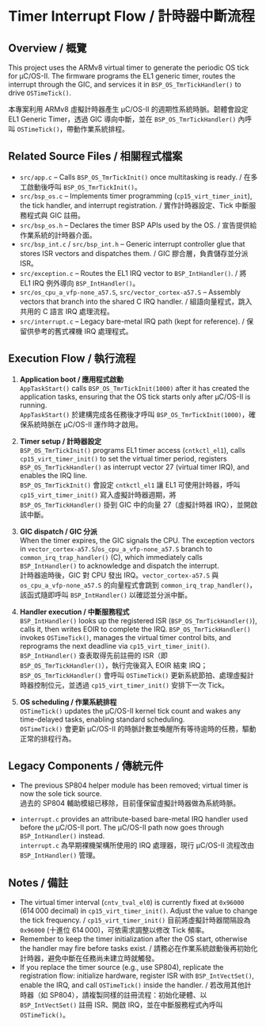 # Timer Interrupt Flow / 計時器中斷流程

## Overview / 概覽
This project uses the ARMv8 virtual timer to generate the periodic OS tick for µC/OS-II. The firmware programs the EL1 generic timer, routes the interrupt through the GIC, and services it in `BSP_OS_TmrTickHandler()` to drive `OSTimeTick()`.

本專案利用 ARMv8 虛擬計時器產生 µC/OS-II 的週期性系統時脈。韌體會設定 EL1 Generic Timer，透過 GIC 導向中斷，並在 `BSP_OS_TmrTickHandler()` 內呼叫 `OSTimeTick()`，帶動作業系統排程。

## Related Source Files / 相關程式檔案
- `src/app.c` – Calls `BSP_OS_TmrTickInit()` once multitasking is ready. / 在多工啟動後呼叫 `BSP_OS_TmrTickInit()`。
- `src/bsp_os.c` – Implements timer programming (`cp15_virt_timer_init`), the tick handler, and interrupt registration. / 實作計時器設定、Tick 中斷服務程式與 GIC 註冊。
- `src/bsp_os.h` – Declares the timer BSP APIs used by the OS. / 宣告提供給作業系統的計時器介面。
- `src/bsp_int.c` / `src/bsp_int.h` – Generic interrupt controller glue that stores ISR vectors and dispatches them. / GIC 膠合層，負責儲存並分派 ISR。
- `src/exception.c` – Routes the EL1 IRQ vector to `BSP_IntHandler()`. / 將 EL1 IRQ 例外導向 `BSP_IntHandler()`。
- `src/os_cpu_a_vfp-none_a57.S`, `src/vector_cortex-a57.S` – Assembly vectors that branch into the shared C IRQ handler. / 組語向量程式，跳入共用的 C 語言 IRQ 處理流程。
- `src/interrupt.c` – Legacy bare-metal IRQ path (kept for reference). / 保留供參考的舊式裸機 IRQ 處理程式。

## Execution Flow / 執行流程
1. **Application boot / 應用程式啟動**  
   `AppTaskStart()` calls `BSP_OS_TmrTickInit(1000)` after it has created the application tasks, ensuring that the OS tick starts only after µC/OS-II is running.  
   `AppTaskStart()` 於建構完成各任務後才呼叫 `BSP_OS_TmrTickInit(1000)`，確保系統時脈在 µC/OS-II 運作時才啟用。

2. **Timer setup / 計時器設定**  
   `BSP_OS_TmrTickInit()` programs EL1 timer access (`cntkctl_el1`), calls `cp15_virt_timer_init()` to set the virtual timer period, registers `BSP_OS_TmrTickHandler()` as interrupt vector 27 (virtual timer IRQ), and enables the IRQ line.  
   `BSP_OS_TmrTickInit()` 會設定 `cntkctl_el1` 讓 EL1 可使用計時器，呼叫 `cp15_virt_timer_init()` 寫入虛擬計時器週期，將 `BSP_OS_TmrTickHandler()` 掛到 GIC 中的向量 27（虛擬計時器 IRQ），並開啟該中斷。

3. **GIC dispatch / GIC 分派**  
   When the timer expires, the GIC signals the CPU. The exception vectors in `vector_cortex-a57.S`/`os_cpu_a_vfp-none_a57.S` branch to `common_irq_trap_handler()` (C), which immediately calls `BSP_IntHandler()` to acknowledge and dispatch the interrupt.  
   計時器逾時後，GIC 對 CPU 發出 IRQ。`vector_cortex-a57.S` 與 `os_cpu_a_vfp-none_a57.S` 的向量程式會跳到 `common_irq_trap_handler()`，該函式隨即呼叫 `BSP_IntHandler()` 以確認並分派中斷。

4. **Handler execution / 中斷服務程式**  
`BSP_IntHandler()` looks up the registered ISR (`BSP_OS_TmrTickHandler()`), calls it, then writes EOIR to complete the IRQ. `BSP_OS_TmrTickHandler()` invokes `OSTimeTick()`, manages the virtual timer control bits, and reprograms the next deadline via `cp15_virt_timer_init()`.  
`BSP_IntHandler()` 查表取得先前註冊的 ISR（即 `BSP_OS_TmrTickHandler()`），執行完後寫入 EOIR 結束 IRQ；`BSP_OS_TmrTickHandler()` 會呼叫 `OSTimeTick()` 更新系統節拍、處理虛擬計時器控制位元，並透過 `cp15_virt_timer_init()` 安排下一次 Tick。

5. **OS scheduling / 作業系統排程**  
   `OSTimeTick()` updates the µC/OS-II kernel tick count and wakes any time-delayed tasks, enabling standard scheduling.  
   `OSTimeTick()` 會更新 µC/OS-II 的時脈計數並喚醒所有等待逾時的任務，驅動正常的排程行為。

## Legacy Components / 傳統元件
- The previous SP804 helper module has been removed; virtual timer is now the sole tick source.  
  過去的 SP804 輔助模組已移除，目前僅保留虛擬計時器做為系統時脈。

- `interrupt.c` provides an attribute-based bare-metal IRQ handler used before the µC/OS-II port. The µC/OS-II path now goes through `BSP_IntHandler()` instead.  
  `interrupt.c` 為早期裸機架構所使用的 IRQ 處理器，現行 µC/OS-II 流程改由 `BSP_IntHandler()` 管理。

## Notes / 備註
- The virtual timer interval (`cntv_tval_el0`) is currently fixed at `0x96000` (614 000 decimal) in `cp15_virt_timer_init()`. Adjust the value to change the tick frequency. / `cp15_virt_timer_init()` 目前將虛擬計時器間隔設為 `0x96000` (十進位 614 000)，可依需求調整以修改 Tick 頻率。
- Remember to keep the timer initialization after the OS start, otherwise the handler may fire before tasks exist. / 請務必在作業系統啟動後再初始化計時器，避免中斷在任務尚未建立時就觸發。
- If you replace the timer source (e.g., use SP804), replicate the registration flow: initialize hardware, register ISR with `BSP_IntVectSet()`, enable the IRQ, and call `OSTimeTick()` inside the handler. / 若改用其他計時器（如 SP804），請複製同樣的註冊流程：初始化硬體、以 `BSP_IntVectSet()` 註冊 ISR、開啟 IRQ，並在中斷服務程式內呼叫 `OSTimeTick()`。

